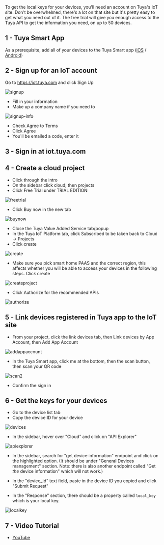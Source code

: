 To get the local keys for your devices, you'll need an account on Tuya's IoT site. Don't be overwhelmed, there's a lot on that site but it's pretty easy to get what you need out of it. The free trial will give you enough access to the Tuya API to get the information you need, on up to 50 devices.

## 1 - Tuya Smart App
As a prerequisite, add all of your devices to the Tuya Smart app ([iOS](https://apps.apple.com/au/app/tuya-smart/id1034649547) / [Android](https://play.google.com/store/apps/details?id=com.tuya.smart&hl=en_AU&gl=US&pli=1))

## 2 - Sign up for an IoT account
Go to https://iot.tuya.com and click Sign Up

![signup](https://user-images.githubusercontent.com/82495132/120384295-d2c95100-c2da-11eb-930d-75eaad628f4f.png)

* Fill in your information
* Make up a company name if you need to

![signup-info](https://user-images.githubusercontent.com/82495132/120384453-099f6700-c2db-11eb-8cbc-20f3bc5bb17f.png)

* Check Agree to Terms
* Click Agree
* You'll be emailed a code, enter it

## 3 - Sign in at iot.tuya.com

## 4 - Create a cloud project
* Click through the intro
* On the sidebar click cloud, then projects
* Click Free Trial under TRIAL EDITION

![freetrial](https://user-images.githubusercontent.com/82495132/120384723-60a53c00-c2db-11eb-8f79-f2a2f38dbc8a.png)

* Click Buy now in the new tab

![buynow](https://user-images.githubusercontent.com/82495132/120384754-69960d80-c2db-11eb-802c-7067dff3274a.png)

* Close the Tuya Value Added Service tab/popup
* In the Tuya IoT Platform tab, click Subscribed to be taken back to Cloud -> Projects
* Click create

![create](https://user-images.githubusercontent.com/82495132/120384789-7a468380-c2db-11eb-9770-8bdd41d65a3a.png)

* Make sure you pick smart home PAAS and the correct region, this affects whether you will be able to access your devices in the following steps. Click create

![createproject](https://user-images.githubusercontent.com/82495132/120386067-04431c00-c2dd-11eb-93ff-27371397e1e2.png)

* Click Authorize for the recommended APIs

![authorize](https://user-images.githubusercontent.com/82495132/120384846-87637280-c2db-11eb-8a3c-b2fd256f68d5.png)

## 5 - Link devices registered in Tuya app to the IoT site
* From your project, click the link devices tab, then Link devices by App Account, then Add App Account

![addappaccount](https://user-images.githubusercontent.com/82495132/120385095-d7dad000-c2db-11eb-9e4c-595af4502154.png)

* In the Tuya Smart app, click me at the bottom, then the scan button, then scan your QR code

![scan2](https://user-images.githubusercontent.com/82495132/120385375-2f793b80-c2dc-11eb-9343-c579fc288962.png)

* Confirm the sign in

## 6 - Get the keys for your devices
* Go to the device list tab
* Copy the device ID for your device

![devices](https://user-images.githubusercontent.com/484912/204113199-a7ffd1c6-7f22-4295-a3a1-948ba15643b2.png)

* In the sidebar, hover over "Cloud" and click on "API Explorer"

![apiexplorer](https://user-images.githubusercontent.com/484912/204113419-3d106164-eff8-4ff3-a4f5-c7f2a025de96.png)

* In the sidebar, search for "get device information" endpoint and click on the highlighted option. (It should be under "General Devices management" section. Note: there is also another endpoint called "Get _the_ device information" which will not work.)

* In the "device_id" text field, paste in the device ID you copied and click "Submit Request"

* In the "Response" section, there should be a property called `local_key` which is your local key.

![localkey](https://user-images.githubusercontent.com/484912/204113337-81ebe3c3-5f3a-4854-a069-aa929bfb145d.png)

## 7 - Video Tutorial
* [YouTube](https://youtu.be/FpY-xsY-pZ8)